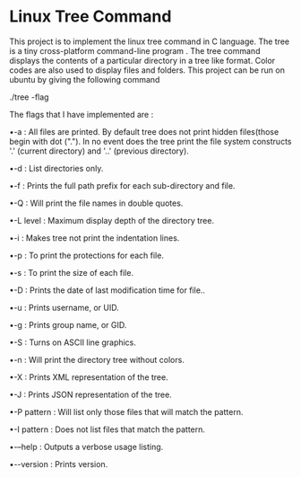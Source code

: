 # Linux Tree Command

This project is to implement the linux tree command in C language. The tree is a tiny cross-platform command-line program . The tree command displays the contents of a particular directory in a tree like format.
Color codes are also used to display files and folders.
This project can be run on ubuntu by giving the following command

./tree -flag

The flags that I have implemented are :

•-a : All files are printed. By default tree does not print hidden files(those begin with dot ("."). In no event does the tree print the file system constructs '.' (current directory) and '..' (previous directory).

•-d : List directories only.

•-f : Prints the full path prefix for each sub-directory and file.

•-Q : Will print the file names in double quotes.

•-L level : Maximum display depth of the directory tree.

•-i : Makes tree not print the indentation lines.
 
•-p : To print the protections for each file.

•-s : To print the size of each file.

•-D : Prints the date of last modification time for file..

•-u : Prints username, or UID.

•-g : Prints group name, or GID.

•-S : Turns on ASCII line graphics.

•-n : Will print the directory tree without colors.

•-X : Prints XML representation of the tree.

•-J : Prints JSON representation of the tree.

•-P pattern : Will list only those files that will match the pattern.

•-I pattern : Does not list files that match the pattern.

•-–help : Outputs a verbose usage listing.

•--version : Prints version.
